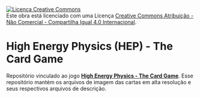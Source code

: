 <a rel="license" href="http://creativecommons.org/licenses/by-nc-sa/4.0/"><img alt="Licença Creative Commons" style="border-width:0" src="https://i.creativecommons.org/l/by-nc-sa/4.0/88x31.png" /></a><br />Este obra está licenciado com uma Licença <a rel="license" href="http://creativecommons.org/licenses/by-nc-sa/4.0/">Creative Commons Atribuição - Não Comercial - Compartilha Igual 4.0 Internacional</a>.


# High Energy Physics (HEP) - The Card Game

Repositório vinculado ao jogo [**High Energy Physics - The Card Game**](https://github.com/cefetmg-dv/hepgame). Esse repositório mantém os arquivos de imagem das cartas em alta resolução e seus respectivos arquivos de descrição.
